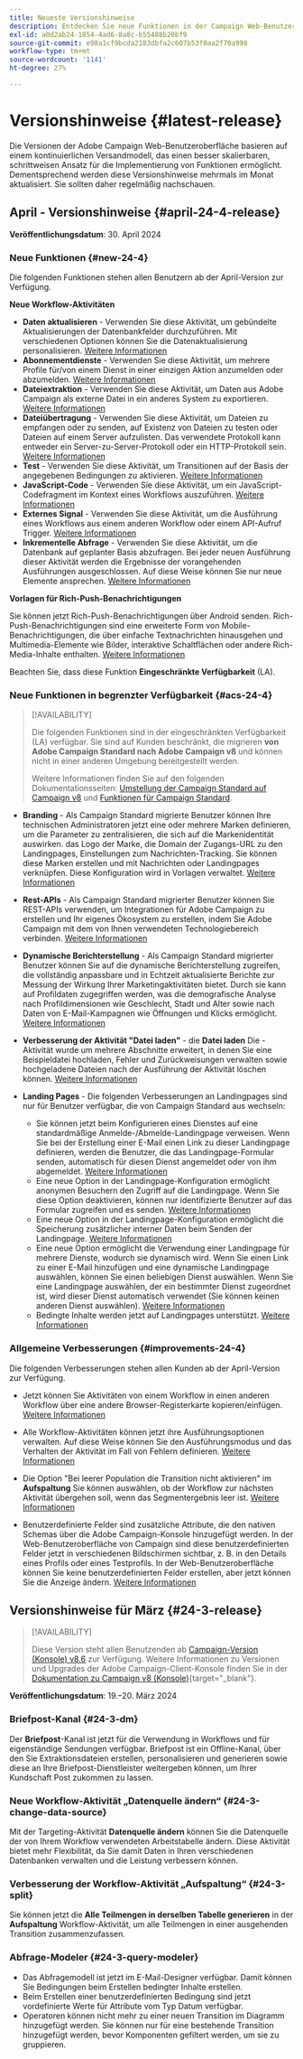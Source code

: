 ```yaml
---
title: Neueste Versionshinweise
description: Entdecken Sie neue Funktionen in der Campaign Web-Benutzeroberfläche.
exl-id: a0d2ab24-1854-4ad6-8a8c-b55488b20bf9
source-git-commit: e98a1cf9bcda2183dbfa2c607b53f0aa2f70a998
workflow-type: tm+mt
source-wordcount: '1141'
ht-degree: 27%

---
```


# Versionshinweise {#latest-release}

<!--Last update: **March 19, 2024**-->

Die Versionen der Adobe Campaign Web-Benutzeroberfläche basieren auf einem kontinuierlichen Versandmodell, das einen besser skalierbaren, schrittweisen Ansatz für die Implementierung von Funktionen ermöglicht. Dementsprechend werden diese Versionshinweise mehrmals im Monat aktualisiert. Sie sollten daher regelmäßig nachschauen.

## April - Versionshinweise {#april-24-4-release}

**Veröffentlichungsdatum**: 30. April 2024

### Neue Funktionen {#new-24-4}

Die folgenden Funktionen stehen allen Benutzern ab der April-Version zur Verfügung.

**Neue Workflow-Aktivitäten**

* **Daten aktualisieren** - Verwenden Sie diese Aktivität, um gebündelte Aktualisierungen der Datenbankfelder durchzuführen. Mit verschiedenen Optionen können Sie die Datenaktualisierung personalisieren. [Weitere Informationen](../workflows/activities/update-data.md)
* **Abonnementdienste** - Verwenden Sie diese Aktivität, um mehrere Profile für/von einem Dienst in einer einzigen Aktion anzumelden oder abzumelden. [Weitere Informationen](../workflows/activities/subscription-services.md)
* **Dateiextraktion** - Verwenden Sie diese Aktivität, um Daten aus Adobe Campaign als externe Datei in ein anderes System zu exportieren. [Weitere Informationen](../workflows/activities/extract-file.md)
* **Dateiübertragung** - Verwenden Sie diese Aktivität, um Dateien zu empfangen oder zu senden, auf Existenz von Dateien zu testen oder Dateien auf einem Server aufzulisten. Das verwendete Protokoll kann entweder ein Server-zu-Server-Protokoll oder ein HTTP-Protokoll sein. [Weitere Informationen](../workflows/activities/transfer-file.md)
* **Test** - Verwenden Sie diese Aktivität, um Transitionen auf der Basis der angegebenen Bedingungen zu aktivieren. [Weitere Informationen](../workflows/activities/test.md)
* **JavaScript-Code** - Verwenden Sie diese Aktivität, um ein JavaScript-Codefragment im Kontext eines Workflows auszuführen. [Weitere Informationen](../workflows/activities/javascript-code.md)
* **Externes Signal** - Verwenden Sie diese Aktivität, um die Ausführung eines Workflows aus einem anderen Workflow oder einem API-Aufruf Trigger. [Weitere Informationen](../workflows/activities/external-signal.md)
* **Inkrementelle Abfrage** - Verwenden Sie diese Aktivität, um die Datenbank auf geplanter Basis abzufragen. Bei jeder neuen Ausführung dieser Aktivität werden die Ergebnisse der vorangehenden Ausführungen ausgeschlossen. Auf diese Weise können Sie nur neue Elemente ansprechen. [Weitere Informationen](../workflows/activities/incremental-query.md)

**Vorlagen für Rich-Push-Benachrichtigungen**

Sie können jetzt Rich-Push-Benachrichtigungen über Android senden. Rich-Push-Benachrichtigungen sind eine erweiterte Form von Mobile-Benachrichtigungen, die über einfache Textnachrichten hinausgehen und Multimedia-Elemente wie Bilder, interaktive Schaltflächen oder andere Rich-Media-Inhalte enthalten. [Weitere Informationen](../push/rich-push.md)

Beachten Sie, dass diese Funktion **Eingeschränkte Verfügbarkeit** (LA).

<!--
* **Audit Trail**

The Audit trail feature constantly records a detailed log of actions and events taking place within the Adobe Campaign instance in real-time. It offers a convenient method to access a chronological record of data, addressing queries such as: the status of workflows, the latest individuals to modify them, or the activities performed by users within the instance.
-->

### Neue Funktionen in begrenzter Verfügbarkeit {#acs-24-4}

>[!AVAILABILITY]
>
>Die folgenden Funktionen sind in der eingeschränkten Verfügbarkeit (LA) verfügbar. Sie sind auf Kunden beschränkt, die migrieren **von Adobe Campaign Standard nach Adobe Campaign v8** und können nicht in einer anderen Umgebung bereitgestellt werden.
>
>Weitere Informationen finden Sie auf den folgenden Dokumentationsseiten: [Umstellung der Campaign Standard auf Campaign v8](../rn/acs-migration.md) und [Funktionen für Campaign Standard](https://experienceleague.adobe.com/docs/experience-cloud/campaign/campaign-standard-migration-home.html).

* **Branding** - Als Campaign Standard migrierte Benutzer können Ihre technischen Administratoren jetzt eine oder mehrere Marken definieren, um die Parameter zu zentralisieren, die sich auf die Markenidentität auswirken. das Logo der Marke, die Domain der Zugangs-URL zu den Landingpages, Einstellungen zum Nachrichten-Tracking. Sie können diese Marken erstellen und mit Nachrichten oder Landingpages verknüpfen. Diese Konfiguration wird in Vorlagen verwaltet. [Weitere Informationen](https://experienceleague.adobe.com/docs/experience-cloud/campaign/branding/branding-gs.html)

* **Rest-APIs** - Als Campaign Standard migrierter Benutzer können Sie REST-APIs verwenden, um Integrationen für Adobe Campaign zu erstellen und Ihr eigenes Ökosystem zu erstellen, indem Sie Adobe Campaign mit dem von Ihnen verwendeten Technologiebereich verbinden. [Weitere Informationen](https://experienceleague.adobe.com/docs/experience-cloud/campaign/apis/get-started-apis.html)

* **Dynamische Berichterstellung** - Als Campaign Standard migrierter Benutzer können Sie auf die dynamische Berichterstellung zugreifen, die vollständig anpassbare und in Echtzeit aktualisierte Berichte zur Messung der Wirkung Ihrer Marketingaktivitäten bietet. Durch sie kann auf Profildaten zugegriffen werden, was die demografische Analyse nach Profildimensionen wie Geschlecht, Stadt und Alter sowie nach Daten von E-Mail-Kampagnen wie Öffnungen und Klicks ermöglicht. [Weitere Informationen](https://experienceleague.adobe.com/docs/experience-cloud/campaign/reporting/get-started-reporting.html)

* **Verbesserung der Aktivität &quot;Datei laden&quot;** - die **Datei laden** Die -Aktivität wurde um mehrere Abschnitte erweitert, in denen Sie eine Beispieldatei hochladen, Fehler und Zurückweisungen verwalten sowie hochgeladene Dateien nach der Ausführung der Aktivität löschen können. [Weitere Informationen](../workflows/activities/load-file.md)

* **Landing Pages** - Die folgenden Verbesserungen an Landingpages sind nur für Benutzer verfügbar, die von Campaign Standard aus wechseln:

   * Sie können jetzt beim Konfigurieren eines Dienstes auf eine standardmäßige Anmelde-/Abmelde-Landingpage verweisen. Wenn Sie bei der Erstellung einer E-Mail einen Link zu dieser Landingpage definieren, werden die Benutzer, die das Landingpage-Formular senden, automatisch für diesen Dienst angemeldet oder von ihm abgemeldet. [Weitere Informationen](../audience/manage-services.md#create-service)
   * Eine neue Option in der Landingpage-Konfiguration ermöglicht anonymen Besuchern den Zugriff auf die Landingpage. Wenn Sie diese Option deaktivieren, können nur identifizierte Benutzer auf das Formular zugreifen und es senden. [Weitere Informationen](../landing-pages/create-lp.md#create-landing-page)
   * Eine neue Option in der Landingpage-Konfiguration ermöglicht die Speicherung zusätzlicher interner Daten beim Senden der Landingpage. [Weitere Informationen](../landing-pages/create-lp.md#create-landing-page)
   * Eine neue Option ermöglicht die Verwendung einer Landingpage für mehrere Dienste, wodurch sie dynamisch wird. Wenn Sie einen Link zu einer E-Mail hinzufügen und eine dynamische Landingpage auswählen, können Sie einen beliebigen Dienst auswählen. Wenn Sie eine Landingpage auswählen, der ein bestimmter Dienst zugeordnet ist, wird dieser Dienst automatisch verwendet (Sie können keinen anderen Dienst auswählen). [Weitere Informationen](../landing-pages/create-lp.md#define-actions-on-form-submission)
   * Bedingte Inhalte werden jetzt auf Landingpages unterstützt. [Weitere Informationen](../landing-pages/lp-content.md)

### Allgemeine Verbesserungen {#improvements-24-4}

Die folgenden Verbesserungen stehen allen Kunden ab der April-Version zur Verfügung.
<!--**Workflow - Copy/Paste into another tab**: -->

* Jetzt können Sie Aktivitäten von einem Workflow in einen anderen Workflow über eine andere Browser-Registerkarte kopieren/einfügen. [Weitere Informationen](../workflows/orchestrate-activities.md#copy-activities-copy)

<!--**Workflow - Execution options**: -->

* Alle Workflow-Aktivitäten können jetzt ihre Ausführungsoptionen verwalten. Auf diese Weise können Sie den Ausführungsmodus und das Verhalten der Aktivität im Fall von Fehlern definieren. [Weitere Informationen](../workflows/orchestrate-activities.md#execution-options-execution)

<!-- **Workflow - Split Activity - Support Skipping Empty Transition**: -->

* Die Option &quot;Bei leerer Population die Transition nicht aktivieren&quot; im **Aufspaltung** Sie können auswählen, ob der Workflow zur nächsten Aktivität übergehen soll, wenn das Segmentergebnis leer ist. [Weitere Informationen](../workflows/activities/split.md)

<!--* **Support of custom fields**-->

* Benutzerdefinierte Felder sind zusätzliche Attribute, die den nativen Schemas über die Adobe Campaign-Konsole hinzugefügt werden. In der Web-Benutzeroberfläche von Campaign sind diese benutzerdefinierten Felder jetzt in verschiedenen Bildschirmen sichtbar, z. B. in den Details eines Profils oder eines Testprofils. In der Web-Benutzeroberfläche können Sie keine benutzerdefinierten Felder erstellen, aber jetzt können Sie die Anzeige ändern. [Weitere Informationen](../administration/custom-fields.md)


## Versionshinweise für März {#24-3-release}

>[!AVAILABILITY]
>
>Diese Version steht allen Benutzenden ab [Campaign-Version (Konsole) v8.6](https://experienceleague.adobe.com/docs/campaign/campaign-v8/releases/release-notes.html?lang=de) zur Verfügung. Weitere Informationen zu Versionen und Upgrades der Adobe Campaign-Client-Konsole finden Sie in der [Dokumentation zu Campaign v8 (Konsole)](https://experienceleague.adobe.com/docs/campaign/campaign-v8/releases/upgrades.html?lang=de){target="_blank"}.

**Veröffentlichungsdatum**: 19.–20. März 2024

### Briefpost-Kanal {#24-3-dm}

Der **Briefpost**-Kanal ist jetzt für die Verwendung in Workflows und für eigenständige Sendungen verfügbar. Briefpost ist ein Offline-Kanal, über den Sie Extraktionsdateien erstellen, personalisieren und generieren sowie diese an Ihre Briefpost-Dienstleister weitergeben können, um Ihrer Kundschaft Post zukommen zu lassen.

### Neue Workflow-Aktivität „Datenquelle ändern“ {#24-3-change-data-source}

Mit der Targeting-Aktivität **Datenquelle ändern** können Sie die Datenquelle der von Ihrem Workflow verwendeten Arbeitstabelle ändern. Diese Aktivität bietet mehr Flexibilität, da Sie damit Daten in Ihren verschiedenen Datenbanken verwalten und die Leistung verbessern können.

### Verbesserung der Workflow-Aktivität „Aufspaltung“ {#24-3-split}

Sie können jetzt die **Alle Teilmengen in derselben Tabelle generieren** in der **Aufspaltung** Workflow-Aktivität, um alle Teilmengen in einer ausgehenden Transition zusammenzufassen.

### Abfrage-Modeler {#24-3-query-modeler}

* Das Abfragemodell ist jetzt im E-Mail-Designer verfügbar. Damit können Sie Bedingungen beim Erstellen bedingter Inhalte erstellen.
* Beim Erstellen einer benutzerdefinierten Bedingung sind jetzt vordefinierte Werte für Attribute vom Typ Datum verfügbar.
* Operatoren können nicht mehr zu einer neuen Transition im Diagramm hinzugefügt werden. Sie können nur für eine bestehende Transition hinzugefügt werden, bevor Komponenten gefiltert werden, um sie zu gruppieren.

